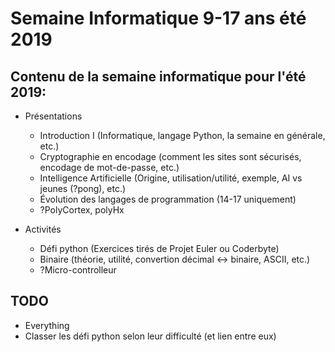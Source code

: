 ﻿# Semaine Informatique 9-17 ans été 2019

## Contenu de la semaine informatique pour l'été 2019:

* Présentations
  * Introduction I (Informatique, langage Python, la semaine en générale, etc.)
  * Cryptographie en encodage (comment les sites sont sécurisés, encodage de mot-de-passe, etc.)
  * Intelligence Artificielle (Origine, utilisation/utilité, exemple, AI vs jeunes (?pong), etc.)
  * Évolution des langages de programmation (14-17 uniquement)
  * ?PolyCortex, polyHx

* Activités
  * Défi python (Exercices tirés de Projet Euler ou Coderbyte)
  * Binaire (théorie, utilité, convertion décimal <-> binaire, ASCII, etc.)
  * ?Micro-controlleur

## TODO

* Everything
* Classer les défi python selon leur difficulté (et lien entre eux)
